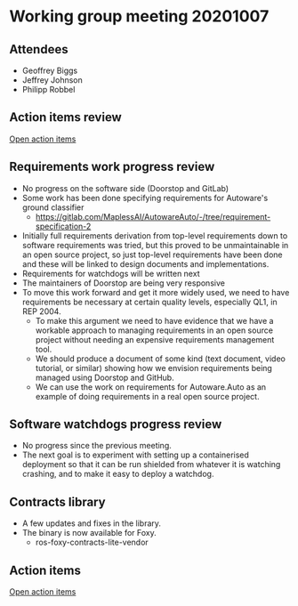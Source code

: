 # Working group meeting 20201007

## Attendees

- Geoffrey Biggs
- Jeffrey Johnson
- Philipp Robbel

## Action items review

[Open action items](https://github.com/ros-safety/safety_working_group/projects/1)


## Requirements work progress review

- No progress on the software side (Doorstop and GitLab)
- Some work has been done specifying requirements for Autoware's ground classifier
  - https://gitlab.com/MaplessAI/AutowareAuto/-/tree/requirement-specification-2
- Initially full requirements derivation from top-level requirements down to software requirements was tried, but this proved to be unmaintainable in an open source project, so just top-level requirements have been done and these will be linked to design documents and implementations.
- Requirements for watchdogs will be written next
- The maintainers of Doorstop are being very responsive
- To move this work forward and get it more widely used, we need to have requirements be necessary at certain quality levels, especially QL1, in REP 2004.
  - To make this argument we need to have evidence that we have a workable approach to managing requirements in an open source project without needing an expensive requirements management tool.
  - We should produce a document of some kind (text document, video tutorial, or similar) showing how we envision requirements being managed using Doorstop and GitHub.
  - We can use the work on requirements for Autoware.Auto as an example of doing requirements in a real open source project.

## Software watchdogs progress review

- No progress since the previous meeting.
- The next goal is to experiment with setting up a containerised deployment so that it can be run shielded from whatever it is watching crashing, and to make it easy to deploy a watchdog.

## Contracts library

- A few updates and fixes in the library.
- The binary is now available for Foxy.
  - ros-foxy-contracts-lite-vendor

## Action items

[Open action items](https://github.com/ros2/safety_working_group/issues)
